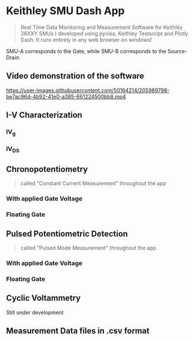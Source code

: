 # Keithley SMU Dash App
> Real Time Data Monitoring and Measurement Software for Keithley 26XXY SMUs I developed using pyvisa, Keithley Testscript and Plotly Dash. It runs entirely in any web browser on windows!

SMU-A corresponds to the Gate, while SMU-B corresponds to the Source-Drain.

## Video demonstration of the software
https://user-images.githubusercontent.com/50164214/205989798-be7ac96d-4b92-41e0-a385-661224500bb8.mp4



## I-V Characterization

### IV<sub>g</sub>

### IV<sub>DS</sub>

## Chronopotentiometry
>called "Constant Current Measurement" throughout the app
### With applied Gate Voltage

### Floating Gate

## Pulsed Potentiometric Detection
>called "Pulsed Mode Measurement" throughout the app
### With applied Gate Voltage

### Floating Gate

## Cyclic Voltammetry
Still under development

## Measurement Data files in .csv format
